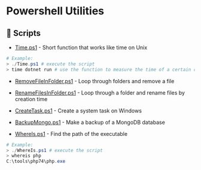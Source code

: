 # Powershell Utilities

## 🐍 Scripts
  - [Time.ps1](./Time.ps1) - Short function that works like time on Unix <br/>
  ```powershell
  # Example: 
  > ./Time.ps1 # execute the script
  > time dotnet run # use the function to measure the time of a certain command
  ```
  - [RemoveFileInFolder.ps1](./RemoveFileInFolder.ps1) - Loop through folders and remove a file


  - [RenameFilesInFolder.ps1](./RenameFilesInFolder.ps1) - Loop through a folder and rename files by creation time


  - [CreateTask.ps1](./CreateTask.ps1) - Create a system task on Windows
 
 
  - [BackupMongo.ps1](./BackupMongo.ps1) - Make a backup of a MongoDB database

  - [WhereIs.ps1](./WhereIs.ps1) - Find the path of the executable
  ```powershell
  # Example: 
  > ./WhereIs.ps1 # execute the script
  > whereis php
  C:\tools\php74\php.exe
  ```

